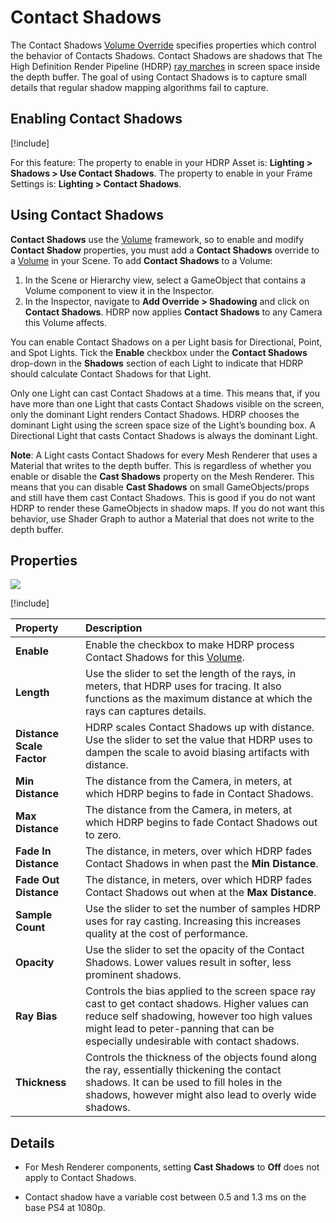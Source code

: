 # Contact Shadows
The Contact Shadows [Volume Override](Volume-Components.md) specifies properties which control the behavior of Contacts Shadows. Contact Shadows are shadows that The High Definition Render Pipeline (HDRP) [ray marches](Glossary.md#RayMarching) in screen space inside the depth buffer. The goal of using Contact Shadows is to capture small details that regular shadow mapping algorithms fail to capture.


## Enabling Contact Shadows
[!include[](snippets/Volume-Override-Enable.md)]

For this feature:
The property to enable in your HDRP Asset is: **Lighting > Shadows > Use Contact Shadows**.
The property to enable in your Frame Settings is: **Lighting > Contact Shadows**.


## Using Contact Shadows

**Contact Shadows** use the [Volume](Volumes.md) framework, so to enable and modify **Contact Shadow** properties, you must add a **Contact Shadows** override to a [Volume](Volumes.md) in your Scene. To add **Contact Shadows** to a Volume:

1. In the Scene or Hierarchy view, select a GameObject that contains a Volume component to view it in the Inspector.
2. In the Inspector, navigate to **Add Override > Shadowing** and click on **Contact Shadows**. HDRP now applies **Contact Shadows** to any Camera this Volume affects.

You can enable Contact Shadows on a per Light basis for Directional, Point, and Spot Lights. Tick the **Enable** checkbox under the **Contact Shadows** drop-down in the **Shadows** section of each Light to indicate that HDRP should calculate Contact Shadows for that Light.

Only one Light can cast Contact Shadows at a time. This means that, if you have more than one Light that casts Contact Shadows visible on the screen, only the dominant Light renders Contact Shadows. HDRP chooses the dominant Light using the screen space size of the Light’s bounding box. A Directional Light that casts Contact Shadows is always the dominant Light.

**Note**: A Light casts Contact Shadows for every Mesh Renderer that uses a Material that writes to the depth buffer. This is regardless of whether you enable or disable the **Cast Shadows** property on the Mesh Renderer. This means that you can disable **Cast Shadows** on small GameObjects/props and still have them cast Contact Shadows. This is good if you do not want HDRP to render these GameObjects in shadow maps. If you do not want this behavior, use Shader Graph to author a Material that does not write to the depth buffer.

## Properties

![](Images/Override-ContactShadows1.png)

[!include[](snippets/Volume-Override-Enable-Properties.md)]

| Property                  | Description                                                    |
| :------------------------ | :----------------------------------------------------------- |
| __Enable__                | Enable the checkbox to make HDRP process Contact Shadows for this [Volume](Volumes.md).       |
| __Length__                | Use the slider to set the length of the rays, in meters, that HDRP uses for tracing. It also functions as the maximum distance at which the rays can captures details. |
| __Distance Scale Factor__ | HDRP scales Contact Shadows up with distance. Use the slider to set the value that HDRP uses to dampen the scale to avoid biasing artifacts with distance. |
| __Min Distance__ | The distance from the Camera, in meters, at which HDRP begins to fade in Contact Shadows. |
| __Max Distance__          | The distance from the Camera, in meters, at which HDRP begins to fade Contact Shadows out to zero. |
| __Fade In Distance__ | The distance, in meters, over which HDRP fades Contact Shadows in when past the **Min Distance**. |
| __Fade Out Distance__     | The distance, in meters, over which HDRP fades Contact Shadows out when at the __Max Distance__. |
| __Sample Count__          | Use the slider to set the number of samples HDRP uses for ray casting. Increasing this increases quality at the cost of performance. |
| __Opacity__ |   Use the slider to set the opacity of the Contact Shadows. Lower values result in softer, less prominent shadows.   |
| **Ray Bias** | Controls the bias applied to the screen space ray cast to get contact shadows. Higher values can reduce self shadowing, however too high values might lead to peter-panning that can be especially undesirable with contact shadows. |
| **Thickness** | Controls the thickness of the objects found along the ray, essentially thickening the contact shadows. It can be used to fill holes in the shadows, however might also lead to overly wide shadows. |

## Details

* For Mesh Renderer components, setting __Cast Shadows__ to __Off__ does not apply to Contact Shadows.

* Contact shadow have a variable cost between 0.5 and 1.3 ms on the base PS4 at 1080p.
